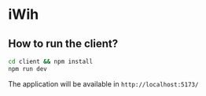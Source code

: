 # iWih
## How to run the client?
```bash
cd client && npm install
npm run dev
```
The application will be available in `http://localhost:5173/`